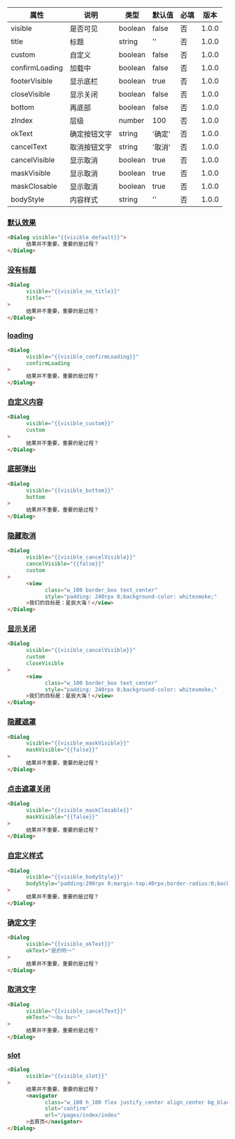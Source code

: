 | 属性 | 说明 | 类型 | 默认值 | 必填 | 版本 |
| - | - | - | - | - | - |
| visible | 是否可见 | boolean | false | 否 | 1.0.0 |
| title | 标题 | string | '' | 否 | 1.0.0 |
| custom | 自定义 | boolean | false | 否 | 1.0.0 |
| confirmLoading | 加载中 | boolean | false | 否 | 1.0.0 |
| footerVisible | 显示底栏 | boolean | true | 否 | 1.0.0 |
| closeVisible | 显示关闭 | boolean | false | 否 | 1.0.0 |
| bottom | 再底部 | boolean | false | 否 | 1.0.0 |
| zIndex | 层级 | number | 100 | 否 | 1.0.0 |
| okText | 确定按钮文字 | string | '确定' | 否 | 1.0.0 |
| cancelText | 取消按钮文字 | string | '取消' | 否 | 1.0.0 |
| cancelVisible | 显示取消 | boolean | true | 否 | 1.0.0 |
| maskVisible | 显示取消 | boolean | true | 否 | 1.0.0 |
| maskClosable | 显示取消 | boolean | true | 否 | 1.0.0 |
| bodyStyle | 内容样式 | string | '' | 否 | 1.0.0 |

### [默认效果](#默认效果)

```html
<Dialog visible="{{visible_default}}">
      结果并不重要，重要的是过程？
</Dialog>
```

### [没有标题](#没有标题)

```html
<Dialog 
      visible="{{visible_no_title}}"  
      title=""
>
      结果并不重要，重要的是过程？
</Dialog>
```

### [loading](#loading)

```html
<Dialog 
      visible="{{visible_confirmLoading}}"  
      confirmLoading
>
      结果并不重要，重要的是过程？
</Dialog>
```

### [自定义内容](#自定义内容)

```html
<Dialog 
      visible="{{visible_custom}}"  
      custom
>
      结果并不重要，重要的是过程？
</Dialog>
```

### [底部弹出](#底部弹出)

```html
<Dialog 
      visible="{{visible_bottom}}"  
      bottom
>
      结果并不重要，重要的是过程？
</Dialog>
```

### [隐藏取消](#隐藏取消)

```html
<Dialog 
      visible="{{visible_cancelVisible}}"  
      cancelVisible="{{false}}"
      custom
>
      <view
            class="w_100 border_box text_center"
            style="padding: 240rpx 0;background-color: whitesmoke;"
      >我们的目标是：星辰大海！</view>
</Dialog>
```

### [显示关闭](#显示关闭)

```html
<Dialog 
      visible="{{visible_cancelVisible}}"  
      custom
      closeVisible
>
      <view
            class="w_100 border_box text_center"
            style="padding: 240rpx 0;background-color: whitesmoke;"
      >我们的目标是：星辰大海！</view>
</Dialog>
```

### [隐藏遮罩](#隐藏遮罩)

```html
<Dialog 
      visible="{{visible_maskVisible}}"  
      maskVisible="{{false}}"
>
      结果并不重要，重要的是过程？
</Dialog>
```

### [点击遮罩关闭](#点击遮罩关闭)

```html
<Dialog 
      visible="{{visible_maskClosable}}"  
      maskVisible="{{false}}"
>
      结果并不重要，重要的是过程？
</Dialog>
```

### [自定义样式](#自定义样式)

```html
<Dialog 
      visible="{{visible_bodyStyle}}"
      bodyStyle="padding:200rpx 0;margin-top:40rpx;border-radius:0;background-color:whitesmoke;color:black"
>
      结果并不重要，重要的是过程？
</Dialog>
```

### [确定文字](#确定文字)

```html
<Dialog 
      visible="{{visible_okText}}"
      okText="是的哟～"
>
      结果并不重要，重要的是过程？
</Dialog>
```

### [取消文字](#取消文字)

```html
<Dialog 
      visible="{{visible_cancelText}}"
      okText="～bu bu～"
>
      结果并不重要，重要的是过程？
</Dialog>
```

### [slot](#slot)

```html
<Dialog 
      visible="{{visible_slot}}"
>
      结果并不重要，重要的是过程？
      <navigator
            class="w_100 h_100 flex justify_center align_center bg_black white"
            slot="confirm"
            url="/pages/index/index"
      >去首页</navigator>
</Dialog>
```